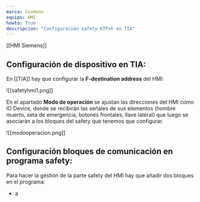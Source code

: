```yaml
---
marca: Siemens
equipo: HMI
howto: True
descripcion: "Configuración safety KTPxF en TIA"
---
```

[[HMI Siemens]]

## Configuración de dispositivo en TIA:
En [[TIA]] hay que configurar la **F-destination address** del HMI:

![[safetyhmi1.png]]

En el apartado **Modo de operación** se ajustan las direcciones del HMI como IO Device, donde se recibirán las señales de sus elementos (hombre muerto, seta de emergencia, botones frontales, llave lateral) que luego se asociarán a los bloques del safety que tenemos que configurar.

![[modooperacion.png]]

## Configuración bloques de comunicación en programa safety:

Para hacer la gestión de la parte safety del HMI hay que añadir dos bloques en el programa:

- a